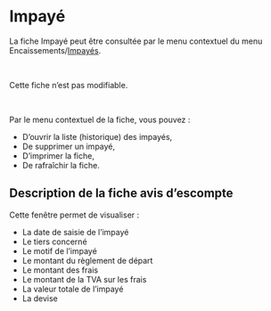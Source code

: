 # Impayé

La fiche Impayé peut être consultée par le menu contextuel du menu Encaissements/[Impayés](ImpayésEnregistrés.md).


 


Cette fiche n’est pas modifiable.


 


Par le menu contextuel de la fiche, vous pouvez : 


* D’ouvrir la liste (historique) 
 des impayés,
* De supprimer un impayé,
* D’imprimer la fiche,
* De rafraîchir la fiche.


## Description de la fiche avis d’escompte


Cette fenêtre permet de visualiser :


* La date de saisie de l’impayé
* Le tiers concerné
* Le motif de l’impayé
* Le montant du règlement de 
 départ
* Le montant des frais
* Le montant de la TVA sur les 
 frais
* La valeur totale de l’impayé
* La devise


